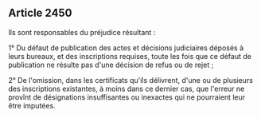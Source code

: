Article 2450
----
Ils sont responsables du préjudice résultant :

1° Du défaut de publication des actes et décisions judiciaires déposés à leurs
bureaux, et des inscriptions requises, toute les fois que ce défaut de
publication ne résulte pas d'une décision de refus ou de rejet ;

2° De l'omission, dans les certificats qu'ils délivrent, d'une ou de plusieurs
des inscriptions existantes, à moins dans ce dernier cas, que l'erreur ne
provînt de désignations insuffisantes ou inexactes qui ne pourraient leur être
imputées.
